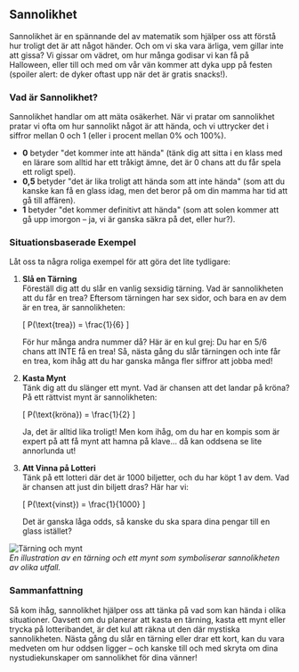 ## Sannolikhet

Sannolikhet är en spännande del av matematik som hjälper oss att förstå hur troligt det är att något händer. Och om vi ska vara ärliga, vem gillar inte att gissa? Vi gissar om vädret, om hur många godisar vi kan få på Halloween, eller till och med om vår vän kommer att dyka upp på festen (spoiler alert: de dyker oftast upp när det är gratis snacks!).

### Vad är Sannolikhet?

Sannolikhet handlar om att mäta osäkerhet. När vi pratar om sannolikhet pratar vi ofta om hur sannolikt något är att hända, och vi uttrycker det i siffror mellan 0 och 1 (eller i procent mellan 0% och 100%). 

- **0** betyder "det kommer inte att hända" (tänk dig att sitta i en klass med en lärare som alltid har ett tråkigt ämne, det är 0 chans att du får spela ett roligt spel). 
- **0,5** betyder "det är lika troligt att hända som att inte hända" (som att du kanske kan få en glass idag, men det beror på om din mamma har tid att gå till affären). 
- **1** betyder "det kommer definitivt att hända" (som att solen kommer att gå upp imorgon – ja, vi är ganska säkra på det, eller hur?).

### Situationsbaserade Exempel

Låt oss ta några roliga exempel för att göra det lite tydligare:

1. **Slå en Tärning**  
   Föreställ dig att du slår en vanlig sexsidig tärning. Vad är sannolikheten att du får en trea? Eftersom tärningen har sex sidor, och bara en av dem är en trea, är sannolikheten:

   \[ P(\text{trea}) = \frac{1}{6} \]

   För hur många andra nummer då? Här är en kul grej: Du har en 5/6 chans att INTE få en trea! Så, nästa gång du slår tärningen och inte får en trea, kom ihåg att du har ganska många fler siffror att jobba med!

2. **Kasta Mynt**  
   Tänk dig att du slänger ett mynt. Vad är chansen att det landar på kröna? På ett rättvist mynt är sannolikheten:

   \[ P(\text{kröna}) = \frac{1}{2} \]

   Ja, det är alltid lika troligt! Men kom ihåg, om du har en kompis som är expert på att få mynt att hamna på klave... då kan oddsena se lite annorlunda ut! 

3. **Att Vinna på Lotteri**  
   Tänk på ett lotteri där det är 1000 biljetter, och du har köpt 1 av dem. Vad är chansen att just din biljett dras? Här har vi:

   \[ P(\text{vinst}) = \frac{1}{1000} \]

   Det är ganska låga odds, så kanske du ska spara dina pengar till en glass istället?

![Tärning och mynt](https://via.placeholder.com/300?text=T%C3%A4rning+och+mynt)  
*En illustration av en tärning och ett mynt som symboliserar sannolikheten av olika utfall.*

### Sammanfattning

Så kom ihåg, sannolikhet hjälper oss att tänka på vad som kan hända i olika situationer. Oavsett om du planerar att kasta en tärning, kasta ett mynt eller trycka på lotteribandet, är det kul att räkna ut den där mystiska sannolikheten. Nästa gång du slår en tärning eller drar ett kort, kan du vara medveten om hur oddsen ligger – och kanske till och med skryta om dina nystudiekunskaper om sannolikhet för dina vänner!